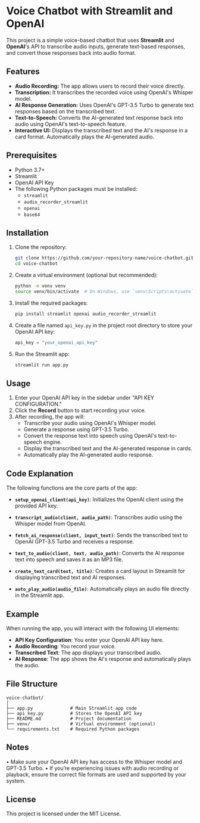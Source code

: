 # Voice Chatbot with Streamlit and OpenAI

This project is a simple voice-based chatbot that uses **Streamlit** and **OpenAI**'s API to transcribe audio inputs, generate text-based responses, and convert those responses back into audio format.

## Features

- **Audio Recording:** The app allows users to record their voice directly.
- **Transcription:** It transcribes the recorded voice using OpenAI's Whisper model.
- **AI Response Generation:** Uses OpenAI's GPT-3.5 Turbo to generate text responses based on the transcribed text.
- **Text-to-Speech:** Converts the AI-generated text response back into audio using OpenAI's text-to-speech feature.
- **Interactive UI:** Displays the transcribed text and the AI's response in a card format. Automatically plays the AI-generated audio.

## Prerequisites

- Python 3.7+
- Streamlit
- OpenAI API Key
- The following Python packages must be installed:
  - `streamlit`
  - `audio_recorder_streamlit`
  - `openai`
  - `base64`

## Installation

1. Clone the repository:

    ```bash
    git clone https://github.com/your-repository-name/voice-chatbot.git
    cd voice-chatbot
    ```

2. Create a virtual environment (optional but recommended):

    ```bash
    python -m venv venv
    source venv/bin/activate  # On Windows, use `venv\Scripts\activate`
    ```

3. Install the required packages:

    ```bash
    pip install streamlit openai audio_recorder_streamlit
    ```

4. Create a file named `api_key.py` in the project root directory to store your OpenAI API key:

    ```python
    api_key = "your_openai_api_key"
    ```

5. Run the Streamlit app:

    ```bash
    streamlit run app.py
    ```

## Usage

1. Enter your OpenAI API key in the sidebar under "API KEY CONFIGURATION."
2. Click the **Record** button to start recording your voice.
3. After recording, the app will:
   - Transcribe your audio using OpenAI's Whisper model.
   - Generate a response using GPT-3.5 Turbo.
   - Convert the response text into speech using OpenAI's text-to-speech engine.
   - Display the transcribed text and the AI-generated response in cards.
   - Automatically play the AI-generated audio response.

## Code Explanation

The following functions are the core parts of the app:

- **`setup_openai_client(api_key)`**: Initializes the OpenAI client using the provided API key.
  
- **`transcript_audio(client, audio_path)`**: Transcribes audio using the Whisper model from OpenAI.

- **`fetch_ai_response(client, input_text)`**: Sends the transcribed text to OpenAI GPT-3.5 Turbo and receives a response.

- **`text_to_audio(client, text, audio_path)`**: Converts the AI response text into speech and saves it as an MP3 file.

- **`create_text_card(text, title)`**: Creates a card layout in Streamlit for displaying transcribed text and AI responses.

- **`auto_play_audio(audio_file)`**: Automatically plays an audio file directly in the Streamlit app.

## Example

When running the app, you will interact with the following UI elements:

- **API Key Configuration**: You enter your OpenAI API key here.
- **Audio Recording**: You record your voice.
- **Transcribed Text**: The app displays your transcribed audio.
- **AI Response**: The app shows the AI's response and automatically plays the audio.

## File Structure

```plaintext
voice-chatbot/
│
├── app.py              # Main Streamlit app code
├── api_key.py          # Stores the OpenAI API key
├── README.md           # Project documentation
├── venv/               # Virtual environment (optional)
└── requirements.txt    # Required Python packages

```

## Notes

•	Make sure your OpenAI API key has access to the Whisper model and GPT-3.5 Turbo.
•	If you’re experiencing issues with audio recording or playback, ensure the correct file formats are used and supported by your system.

## License

This project is licensed under the MIT License.
